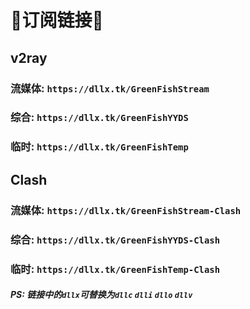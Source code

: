 # 📢订阅链接📢

## v2ray

### 流媒体: `https://dllx.tk/GreenFishStream`

### 综合: `https://dllx.tk/GreenFishYYDS`

### 临时: `https://dllx.tk/GreenFishTemp`


## Clash

### 流媒体: `https://dllx.tk/GreenFishStream-Clash`

### 综合: `https://dllx.tk/GreenFishYYDS-Clash`

### 临时: `https://dllx.tk/GreenFishTemp-Clash`

##### PS: 链接中的`dllx`可替换为`dllc` `dlli` `dllo` `dllv`
